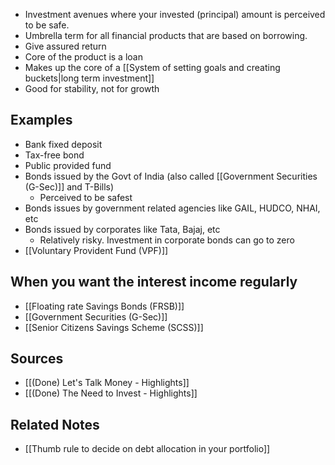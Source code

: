 - Investment avenues where your invested (principal) amount is perceived to be safe.
- Umbrella term for all financial products that are based on borrowing.
- Give assured return
- Core of the product is a loan
- Makes up the core of a [[System of setting goals and creating buckets|long term investment]]
- Good for stability, not for growth

## Examples
- Bank fixed deposit
- Tax-free bond
- Public provided fund
- Bonds issued by the Govt of India (also called [[Government Securities (G-Sec)]] and T-Bills)
	- Perceived to be safest
- Bonds issues by government related agencies like GAIL, HUDCO, NHAI, etc
- Bonds issued by corporates like Tata, Bajaj, etc
	- Relatively risky. Investment in corporate bonds can go to zero
- [[Voluntary Provident Fund (VPF)]]

## When you want the interest income regularly
- [[Floating rate Savings Bonds (FRSB)]]
- [[Government Securities (G-Sec)]]
- [[Senior Citizens Savings Scheme (SCSS)]]

## Sources
- [[(Done) Let's Talk Money - Highlights]]
- [[(Done) The Need to Invest - Highlights]]

## Related Notes
- [[Thumb rule to decide on debt allocation in your portfolio]] 